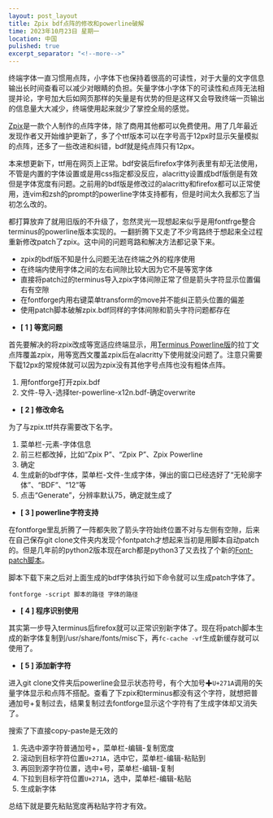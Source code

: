 ```yaml
---
layout: post_layout
title: Zpix bdf点阵的修改和powerline破解
time: 2023年10月23日 星期一
location: 中国
pulished: true
excerpt_separator: "<!--more-->"
---
```

终端字体一直习惯用点阵，小字体下也保持着很高的可读性，对于大量的文字信息输出长时间查看可以减少对眼睛的负担。矢量字体小字体下的可读性和点阵无法相提并论，字号加大后如网页那样的矢量是有优势的但是这样又会导致终端一页输出的信息量大大减少，终端使用起来就少了掌控全局的感觉。
<!--more-->

[Zpix](https://github.com/SolidZORO/zpix-pixel-font/)是一款个人制作的点阵字体，除了商用其他都可以免费使用。用了几年最近发现作者又开始维护更新了，多了个ttf版本可以在字号高于12px时显示矢量模拟的点阵，还多了一些改进和纠错，bdf就是纯点阵只有12px。

本来想更新下，ttf用在网页上正常。bdf安装后firefox字体列表里有却无法使用，不管是内置的字体设置或是用css指定都没反应，alacritty设置成bdf版倒是有效但是字体宽度有问题。之前用的bdf版是修改过的alacritty和firefox都可以正常使用，连vim和zsh的prompt的powerline字体支持都有，但是时间太久我都忘了当初怎么改的。

都打算放弃了就用旧版的不升级了，忽然灵光一现想起来似乎是用fontfrge整合terminus的powerline版本实现的。一翻折腾下又走了不少弯路终于想起来全过程重新修改patch了zpix。这中间的问题弯路和解决方法都记录下来。

+ zpix的bdf版不知是什么问题无法在终端之外的程序使用
+ 在终端内使用字体之间的左右间隙比较大因为它不是等宽字体
+ 直接将patch过的terminus导入zpix字体间隙正常了但是箭头字符显示位置偏右有空隙
+ 在fontforge内用右键菜单transform的move并不能纠正箭头位置的偏差
+ 使用patch脚本破解zpix.bdf同样的字体间隙和箭头字符问题都存在


- **[ 1 ] 等宽问题**

首先要解决的将zpix改成等宽适应终端显示，用[Terminus Powerline版](https://github.com/powerline/fonts/tree/master/Terminus/BDF)的拉丁文点阵覆盖zpix，用等宽西文覆盖zpix后在alacritty下使用就没问题了。注意只需要下载12px的常规体就可以因为zpix没有其他字号点阵也没有粗体点阵。
1. 用fontforge打开zpix.bdf
2. 文件-导入-选择ter-powerline-x12n.bdf-确定overwrite

- **[ 2 ] 修改命名**

为了与zpix.ttf共存需要改下名字。
1. 菜单栏-元素-字体信息
2. 前三栏都改掉，比如“Zpix P”、“Zpix P”、Zpix Powerline
3. 确定
4. 生成新的bdf字体，菜单栏-文件-生成字体，弹出的窗口已经选好了“无轮廓字体”、“BDF”、“12”等
5. 点击“Generate”，分辨率默认75，确定就生成了

- **[ 3 ] powerline字符支持**

在fontforge里乱折腾了一阵都失败了箭头字符始终位置不对与左侧有空隙，后来在自己保存git clone文件夹内发现个fontpatch才想起来当初是用脚本自动patch的。但是几年前的python2版本现在arch都是python3了又去找了个新的[Font-patch脚本](https://github.com/alexandermckay/font-patcher)。

脚本下载下来之后对上面生成的bdf字体执行如下命令就可以生成patch字体了。

```
fontforge -script 脚本的路径 字体的路径
```

- **[ 4 ] 程序识别使用**

其实第一步导入terminus后firefox就可以正常识别新字体了。现在将patch脚本生成的新字体复制到/usr/share/fonts/misc下，再`fc-cache -vf`生成新缓存就可以使用了。

- **[ 5 ] 添加新字符**

进入git clone文件夹后powerline会显示状态符号，有个大加号✚`U+271A`调用的矢量字体显示和点阵不搭配。查看了下zpix和terminus都没有这个字符，就想把普通加号+复制过去，结果复制过去fontforge显示这个字符有了生成字体却又消失了。

搜索了下直接copy-paste是无效的

1. 先选中源字符普通加号+，菜单栏-编辑-复制宽度
2. 滚动到目标字符位置`U+271A`，选中它，菜单栏-编辑-粘贴到
3. 再回到源字符位置，选中+号，菜单栏-编辑-复制
4. 下拉到目标字符位置`U+271A`，选中，菜单栏-编辑-粘贴
5. 生成新字体

总结下就是要先粘贴宽度再粘贴字符才有效。